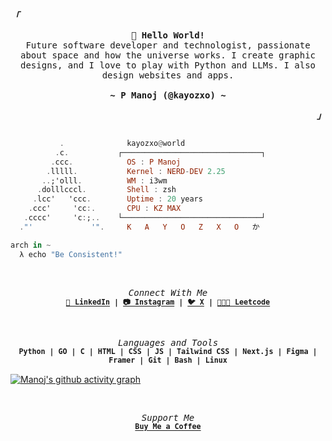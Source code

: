 <!-- Axenide GitHub Profile -->
<div align="justify">

<!-- Profile -->
<p align="left"><strong><samp><i>「</i></samp></strong></p>
  <p align="center">
    <samp>
      <b>
        👾 Hello World!
      </b>
      <br>
        Future software developer and technologist, passionate about space and how the universe works. I create graphic designs, and I love to play with Python and LLMs. I also design websites and apps.
      <br>
      <br>
      <b>
        ~ P Manoj (@kayozxo) ~
      </b>
    </samp>
  </p>
<p align="right"><strong><samp><i>」</i></samp></strong></p>

```hs

           .             ​ kayozxo@world 
          .c.           ┌───────────────────────────────┐ 
         .ccc.           ​ OS : P Manoj
        .lllll.          ​ Kernel : NERD-DEV 2.25 
       ..;'olll.         ​ WM : i3wm 
      .dolllcccl.        ​ Shell : zsh
     .lcc'   'ccc.       ​ Uptime : 20 years
    .ccc'     'cc:.      ​ CPU : KZ MAX
   .cccc'     'c:;..    └───────────────────────────────┘ 
  ."'             '".     K   A   Y   O   Z   X   O   か 

arch in ~ 
  λ echo "Be Consistent!"
```
<br>
<p align="center">
<samp>
  <i>Connect With Me</i>
  <br>
  <sup>
    <b>
    <a href="https://www.linkedin.com/in/penugurthi-manoj">🔗 LinkedIn</a> |
    <a href="https://www.instagram.com/kayozdesigns">📷 Instagram</a> |
    <a href="https://www.twitter.com/kayozxo">🐦 X</a> |
    <a href="https://www.leetcode.com/manojkowshik5">🧑🏻‍💻 Leetcode</a>
    </b>
    <br>
  </sup>
</samp>
</p>

<br>
<p align="center">
<samp>
  <i>Languages and Tools</i>
  <br>
  <sup>
    <b>
      Python | GO | C | HTML | CSS | JS | Tailwind CSS | Next.js | Figma | Framer | Git | Bash | Linux
    </b>
    <br>
  </sup>
</samp>
</p>

[![Manoj's github activity graph](https://github-readme-activity-graph.vercel.app/graph?username=kayozxo&days=30&bg_color=1e1e2e&color=CBA6F7&line=CBA6F7&point=45475A&area=true&hide_border=true)](https://github.com/ashutosh00710/github-readme-activity-graph)

<br>
<p align="center">
<samp>
  <i>Support Me</i>
  <br>
  <sup>
    <b>
      <a href="https://www.buymeacoffee.com/kayozxo">Buy Me a Coffee</a>
    </b>
    <br>
  </sup>
</samp>
</p>

